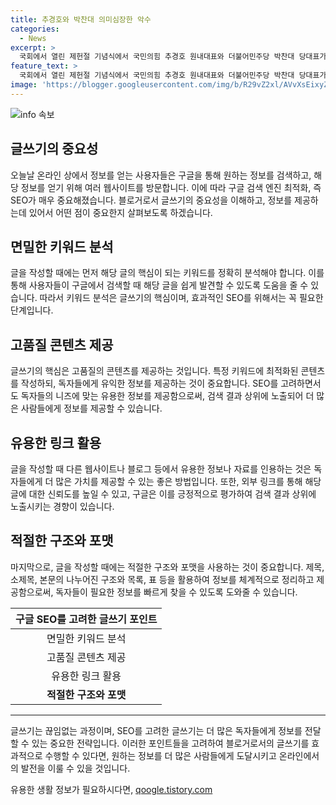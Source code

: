 ```yaml
---
title: 추경호와 박찬대 의미심장한 악수
categories:
  - News
excerpt: >
  국회에서 열린 제헌절 기념식에서 국민의힘 추경호 원내대표와 더불어민주당 박찬대 당대표가 악수하는 모습.
feature_text: >
  국회에서 열린 제헌절 기념식에서 국민의힘 추경호 원내대표와 더불어민주당 박찬대 당대표가 악수하는 모습.
image: 'https://blogger.googleusercontent.com/img/b/R29vZ2xl/AVvXsEixyZcFfHzMRdzZMjFBmAUKJYCLCGyLL1o632UiGVXcaFdKo_bkvkuCioo0uUKlGfBVcT3P84aROyZIXSBEx3Aw5nCQ3pTgDom1WDC4m8eifvWiAmWEEVb4x6G_l8C0QH225ldMjyaFvpxGEBGNO37VmDTDMHGhJPq73UglMfDca1-0aw/s1600/blogspot.png'
---
```


<p><img src="https://blogger.googleusercontent.com/img/b/R29vZ2xl/AVvXsEixyZcFfHzMRdzZMjFBmAUKJYCLCGyLL1o632UiGVXcaFdKo_bkvkuCioo0uUKlGfBVcT3P84aROyZIXSBEx3Aw5nCQ3pTgDom1WDC4m8eifvWiAmWEEVb4x6G_l8C0QH225ldMjyaFvpxGEBGNO37VmDTDMHGhJPq73UglMfDca1-0aw/s1600/blogspot.png" alt="info 속보" /></p>

<h2 data-ke-size="size26">글쓰기의 중요성</h2>

<p data-ke-size="size16">오늘날 온라인 상에서 정보를 얻는 사용자들은 구글을 통해 원하는 정보를 검색하고, 해당 정보를 얻기 위해 여러 웹사이트를 방문합니다. 이에 따라 구글 검색 엔진 최적화, 즉 SEO가 매우 중요해졌습니다. 블로거로서 글쓰기의 중요성을 이해하고, 정보를 제공하는데 있어서 어떤 점이 중요한지 살펴보도록 하겠습니다.</p>

<h2 data-ke-size="size26">면밀한 키워드 분석</h2>

<p data-ke-size="size16">글을 작성할 때에는 먼저 해당 글의 핵심이 되는 키워드를 정확히 분석해야 합니다. 이를 통해 사용자들이 구글에서 검색할 때 해당 글을 쉽게 발견할 수 있도록 도움을 줄 수 있습니다. 따라서 키워드 분석은 글쓰기의 핵심이며, 효과적인 SEO를 위해서는 꼭 필요한 단계입니다. </p>

<h2 data-ke-size="size26">고품질 콘텐츠 제공</h2>

<p data-ke-size="size16">글쓰기의 핵심은 고품질의 콘텐츠를 제공하는 것입니다. 특정 키워드에 최적화된 콘텐츠를 작성하되, 독자들에게 유익한 정보를 제공하는 것이 중요합니다. SEO를 고려하면서도 독자들의 니즈에 맞는 유용한 정보를 제공함으로써, 검색 결과 상위에 노출되어 더 많은 사람들에게 정보를 제공할 수 있습니다.</p>

<h2 data-ke-size="size26">유용한 링크 활용</h2>

<p data-ke-size="size16">글을 작성할 때 다른 웹사이트나 블로그 등에서 유용한 정보나 자료를 인용하는 것은 독자들에게 더 많은 가치를 제공할 수 있는 좋은 방법입니다. 또한, 외부 링크를 통해 해당 글에 대한 신뢰도를 높일 수 있고, 구글은 이를 긍정적으로 평가하여 검색 결과 상위에 노출시키는 경향이 있습니다.</p>

<h2 data-ke-size="size26">적절한 구조와 포맷</h2>

<p data-ke-size="size16">마지막으로, 글을 작성할 때에는 적절한 구조와 포맷을 사용하는 것이 중요합니다. 제목, 소제목, 본문의 나누어진 구조와 목록, 표 등을 활용하여 정보를 체계적으로 정리하고 제공함으로써, 독자들이 필요한 정보를 빠르게 찾을 수 있도록 도와줄 수 있습니다. </p>

<table>
<thead>
<tr>
<th style="text-align: center;">구글 SEO를 고려한 글쓰기 포인트</th>
</tr>
</thead>
<tbody>
<tr>
<td style="text-align: center;">면밀한 키워드 분석</td>
</tr>
<tr>
<td style="text-align: center;">고품질 콘텐츠 제공</td>
</tr>
<tr>
<td style="text-align: center;">유용한 링크 활용</td>
</tr>
<tr>
<td style="text-align: center;"><b>적절한 구조와 포맷</b></td>
</tr>
</tbody>
</table>

<hr>

<p data-ke-size="size16">글쓰기는 끊임없는 과정이며, SEO를 고려한 글쓰기는 더 많은 독자들에게 정보를 전달할 수 있는 중요한 전략입니다. 이러한 포인트들을 고려하여 블로거로서의 글쓰기를 효과적으로 수행할 수 있다면, 원하는 정보를 더 많은 사람들에게 도달시키고 온라인에서의 발전을 이룰 수 있을 것입니다.</p>
유용한 생활 정보가 필요하시다면, <a href="https://qoogle.tistory.com" rel="dofollow">qoogle.tistory.com</a>


